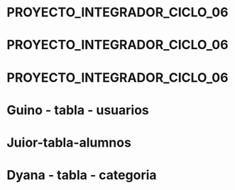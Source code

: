 # PROYECTO_INTEGRADOR_CICLO_06
# PROYECTO_INTEGRADOR_CICLO_06
# PROYECTO_INTEGRADOR_CICLO_06
# Guino - tabla - usuarios
# Juior-tabla-alumnos
# Dyana - tabla - categoria
